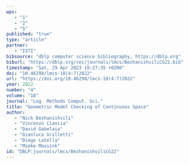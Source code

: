 ```yaml
---
wps: 
   - "1"
   - "2"
   - "5"
published: "true"
type: "article"
partner: 
   - "ISTI"
bibsource: "dblp computer science bibliography, https://dblp.org"
biburl: "https://dblp.org/rec/journals/lmcs/BezhanishviliCG22.bib"
timestamp: "Sat, 29 Apr 2023 19:27:35 +0200"
doi: "10.46298/lmcs-18(4:7)2022"
url: "https://doi.org/10.46298/lmcs-18(4:7)2022"
year: 2022
number: "4"
volume: "18"
journal: "Log. Methods Comput. Sci."
title: "Geometric Model Checking of Continuous Space"
author: 
   - "Nick Bezhanishvili"
   - "Vincenzo Ciancia"
   - "David Gabelaia"
   - "Gianluca Grilletti"
   - "Diego Latella"
   - "Mieke Massink"
id: "DBLP:journals/lmcs/BezhanishviliCG22"
---
```

